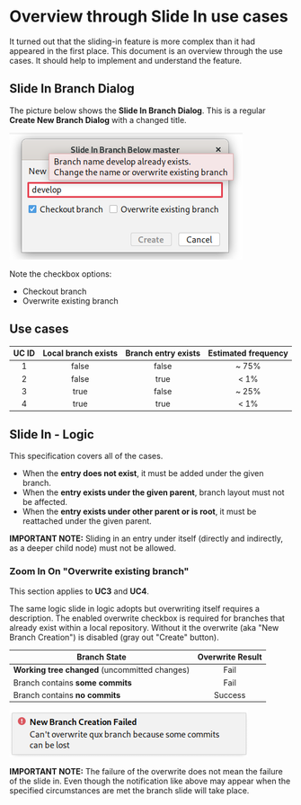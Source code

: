 # Overview through Slide In use cases

It turned out that the sliding-in feature is more complex than it had appeared in the first place.
This document is an overview through the use cases.
It should help to implement and understand the feature.

## Slide In Branch Dialog

The picture below shows the **Slide In Branch Dialog**.
This is a regular **Create New Branch Dialog** with a changed title.

![Slide In Branch Dialog](slide-in-branch-dialog.png "Slide In Branch Dialog")

Note the checkbox options:
- Checkout branch
- Overwrite existing branch

## Use cases

| UC ID | Local branch exists | Branch entry exists | Estimated frequency |
| :---: | :---: | :---: | :---: |
| 1 | false | false | ~ 75% |
| 2 | false | true  | < 1%  |
| 3 | true  | false | ~ 25% |
| 4 | true  | true  | < 1%  |

## Slide In - Logic

This specification covers all of the cases.

- When the **entry does not exist**, it must be added under the given branch.
- When the **entry exists under the given parent**, branch layout must not be affected.
- When the **entry exists under other parent or is root**, it must be reattached under the given parent.

**IMPORTANT NOTE:**
Sliding in an entry under itself (directly and indirectly, as a deeper child node) must not be allowed.


### Zoom In On "Overwrite existing branch"

This section applies to **UC3** and **UC4**.

The same logic slide in logic adopts but overwriting itself requires a description.
The enabled overwrite checkbox is required for branches that already exist within a local repository.
Without it the overwrite (aka "New Branch Creation") is disabled (gray out "Create" button).


| Branch State | Overwrite Result |
| --- | :---: |
| **Working tree changed** (uncommitted changes) | Fail |
| Branch contains **some commits** | Fail |
| Branch contains **no commits** | Success |

![Checkout Failed Notification](checkout-failed.png "Checkout Failed Notification")

**IMPORTANT NOTE:**
The failure of the overwrite does not mean the failure of the slide in.
Even though the notification like above may appear when the specified circumstances are met the branch slide will take place.
